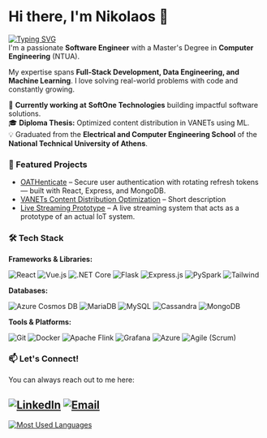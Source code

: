 # Hi there, I'm Nikolaos 👋  
[![Typing SVG](https://readme-typing-svg.demolab.com/?lines=🚀+Software+Engineer;💻+Full+Stack+Developer;🤖+Data+Engineer)](https://git.io/typing-svg)  
I'm a passionate **Software Engineer** with a Master's Degree in **Computer Engineering** (NTUA). 

My expertise spans **Full-Stack Development, Data Engineering, and Machine Learning**. 
I love solving real-world problems with code and constantly growing.  

🔭 **Currently working at** **SoftOne Technologies** building impactful software solutions.  
🎓 **Diploma Thesis:** Optimized content distribution in VANETs using ML.  
💡 Graduated from the **Electrical and Computer Engineering School** of the **National Technical University of Athens**.

### **📌 Featured Projects**  
- [OATHenticate](https://github.com/nickastrin/oathenticate) – Secure user authentication with rotating refresh tokens — built with React, Express, and MongoDB.  
- [VANETs Content Distribution Optimization](https://github.com/nickastrin/vanets-content-distribution) – Short description  
- [Live Streaming Prototype](https://github.com/nickastrin/live-streaming-project) – A live streaming system that acts as a prototype of an actual IoT system. 


### **🛠️ Tech Stack**  
**Frameworks & Libraries:**

![React](https://img.shields.io/badge/React-20232A?style=for-the-badge&logo=react&logoColor=61DAFB)
![Vue.js](https://img.shields.io/badge/Vue.js-4FC08D?style=for-the-badge&logo=vuedotjs&logoColor=white)
![.NET Core](https://img.shields.io/badge/.NET-512BD4?style=for-the-badge&logo=dotnet&logoColor=white)
![Flask](https://img.shields.io/badge/Flask-000000?style=for-the-badge&logo=flask&logoColor=white)
![Express.js](https://img.shields.io/badge/Express.js-000000?style=for-the-badge&logo=express&logoColor=white)
![PySpark](https://img.shields.io/badge/PySpark-E25A1C?style=for-the-badge&logo=apachespark&logoColor=white)
![Tailwind](https://img.shields.io/badge/Tailwind-06B6D4?style=for-the-badge&logo=tailwindcss&logoColor=white)

**Databases:**

![Azure Cosmos DB](https://img.shields.io/badge/Azure_Cosmos_DB-2CA5E0?style=for-the-badge&logo=azurecosmosdb&logoColor=white)
![MariaDB](https://img.shields.io/badge/MariaDB-003545?style=for-the-badge&logo=mariadb&logoColor=white)
![MySQL](https://img.shields.io/badge/MySQL-4479A1?style=for-the-badge&logo=mysql&logoColor=white)
![Cassandra](https://img.shields.io/badge/Cassandra-1287B1?style=for-the-badge&logo=apachecassandra&logoColor=white)
![MongoDB](https://img.shields.io/badge/MongoDB-47A248?style=for-the-badge&logo=mongodb&logoColor=white)

**Tools & Platforms:**

![Git](https://img.shields.io/badge/Git-F05032?style=for-the-badge&logo=git&logoColor=white)
![Docker](https://img.shields.io/badge/Docker-2496ED?style=for-the-badge&logo=docker&logoColor=white)
![Apache Flink](https://img.shields.io/badge/Apache_Flink-E6526F?style=for-the-badge&logo=apacheflink&logoColor=white)
![Grafana](https://img.shields.io/badge/Grafana-F46800?style=for-the-badge&logo=grafana&logoColor=white)
![Azure](https://img.shields.io/badge/Azure-0089D6?style=for-the-badge&logo=microsoftazure&logoColor=white)
![Agile (Scrum)](https://img.shields.io/badge/Agile-0096D6?style=for-the-badge&logo=agile&logoColor=white)

### **📫 Let's Connect!**  
You can always reach out to me here:

[![LinkedIn](https://img.shields.io/badge/LinkedIn-0077B5?style=for-the-badge&logo=linkedin&logoColor=white)](https://www.linkedin.com/in/nikolaos-astrinakis/)  [![Email](https://img.shields.io/badge/Gmail-D14836?style=for-the-badge&logo=gmail&logoColor=white)](mailto:nikos.astrin@gmail.com)  
---

[![Most Used Languages](https://github-readme-stats.vercel.app/api/top-langs/?username=nickastrin&cache_seconds=86400)](https://github.com/anuraghazra/github-readme-stats)

